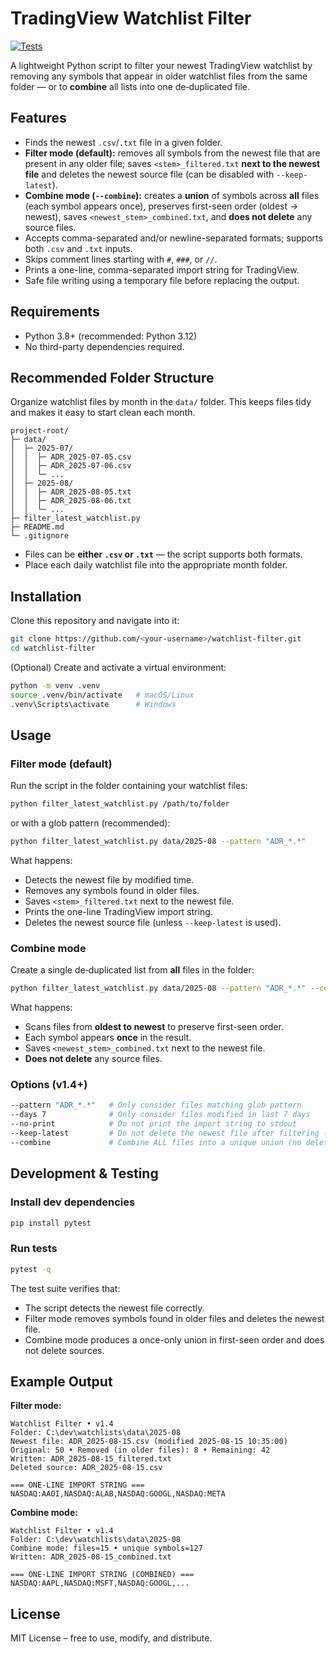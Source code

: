 # TradingView Watchlist Filter

[![Tests](https://github.com/mkujala/Watchlist-CSV-filter/actions/workflows/tests.yml/badge.svg)](https://github.com/mkujala/Watchlist-CSV-filter/actions/workflows/tests.yml)


A lightweight Python script to filter your newest TradingView watchlist by removing any symbols that appear in older watchlist files from the same folder — or to **combine** all lists into one de‑duplicated file.

## Features
- Finds the newest `.csv`/`.txt` file in a given folder.
- **Filter mode (default):** removes all symbols from the newest file that are present in any older file; saves `<stem>_filtered.txt` **next to the newest file** and deletes the newest source file (can be disabled with `--keep-latest`).
- **Combine mode (`--combine`):** creates a **union** of symbols across **all** files (each symbol appears once), preserves first-seen order (oldest → newest), saves `<newest_stem>_combined.txt`, and **does not delete** any source files.
- Accepts comma-separated and/or newline-separated formats; supports both `.csv` and `.txt` inputs.
- Skips comment lines starting with `#`, `###`, or `//`.
- Prints a one-line, comma-separated import string for TradingView.
- Safe file writing using a temporary file before replacing the output.

## Requirements
- Python 3.8+ (recommended: Python 3.12)
- No third-party dependencies required.

## Recommended Folder Structure

Organize watchlist files by month in the `data/` folder. This keeps files tidy and makes it easy to start clean each month.

```
project-root/
├─ data/
│  ├─ 2025-07/
│  │  ├─ ADR_2025-07-05.csv
│  │  ├─ ADR_2025-07-06.csv
│  │  └─ ...
│  ├─ 2025-08/
│  │  ├─ ADR_2025-08-05.txt
│  │  ├─ ADR_2025-08-06.txt
│  │  └─ ...
├─ filter_latest_watchlist.py
├─ README.md
└─ .gitignore
```
- Files can be **either `.csv` or `.txt`** — the script supports both formats.
- Place each daily watchlist file into the appropriate month folder.

## Installation

Clone this repository and navigate into it:

```bash
git clone https://github.com/<your-username>/watchlist-filter.git
cd watchlist-filter
```

(Optional) Create and activate a virtual environment:

```bash
python -m venv .venv
source .venv/bin/activate   # macOS/Linux
.venv\Scripts\activate      # Windows
```

## Usage

### Filter mode (default)
Run the script in the folder containing your watchlist files:

```bash
python filter_latest_watchlist.py /path/to/folder
```
or with a glob pattern (recommended):
```bash
python filter_latest_watchlist.py data/2025-08 --pattern "ADR_*.*"
```

What happens:
- Detects the newest file by modified time.
- Removes any symbols found in older files.
- Saves `<stem>_filtered.txt` next to the newest file.
- Prints the one-line TradingView import string.
- Deletes the newest source file (unless `--keep-latest` is used).

### Combine mode
Create a single de‑duplicated list from **all** files in the folder:

```bash
python filter_latest_watchlist.py data/2025-08 --pattern "ADR_*.*" --combine
```
What happens:
- Scans files from **oldest to newest** to preserve first-seen order.
- Each symbol appears **once** in the result.
- Saves `<newest_stem>_combined.txt` next to the newest file.
- **Does not delete** any source files.

### Options (v1.4+)
```bash
--pattern "ADR_*.*"   # Only consider files matching glob pattern
--days 7              # Only consider files modified in last 7 days
--no-print            # Do not print the import string to stdout
--keep-latest         # Do not delete the newest file after filtering (filter mode only)
--combine             # Combine ALL files into a unique union (no deletions)
```

## Development & Testing

### Install dev dependencies
```bash
pip install pytest
```

### Run tests
```bash
pytest -q
```

The test suite verifies that:
- The script detects the newest file correctly.
- Filter mode removes symbols found in older files and deletes the newest file.
- Combine mode produces a once-only union in first-seen order and does not delete sources.

## Example Output

**Filter mode:**
```plaintext
Watchlist Filter • v1.4
Folder: C:\dev\watchlists\data\2025-08
Newest file: ADR_2025-08-15.csv (modified 2025-08-15 10:35:00)
Original: 50 • Removed (in older files): 8 • Remaining: 42
Written: ADR_2025-08-15_filtered.txt
Deleted source: ADR_2025-08-15.csv

=== ONE-LINE IMPORT STRING ===
NASDAQ:AAOI,NASDAQ:ALAB,NASDAQ:GOOGL,NASDAQ:META
```

**Combine mode:**
```plaintext
Watchlist Filter • v1.4
Folder: C:\dev\watchlists\data\2025-08
Combine mode: files=15 • unique symbols=127
Written: ADR_2025-08-15_combined.txt

=== ONE-LINE IMPORT STRING (COMBINED) ===
NASDAQ:AAPL,NASDAQ:MSFT,NASDAQ:GOOGL,...
```

## License
MIT License – free to use, modify, and distribute.
